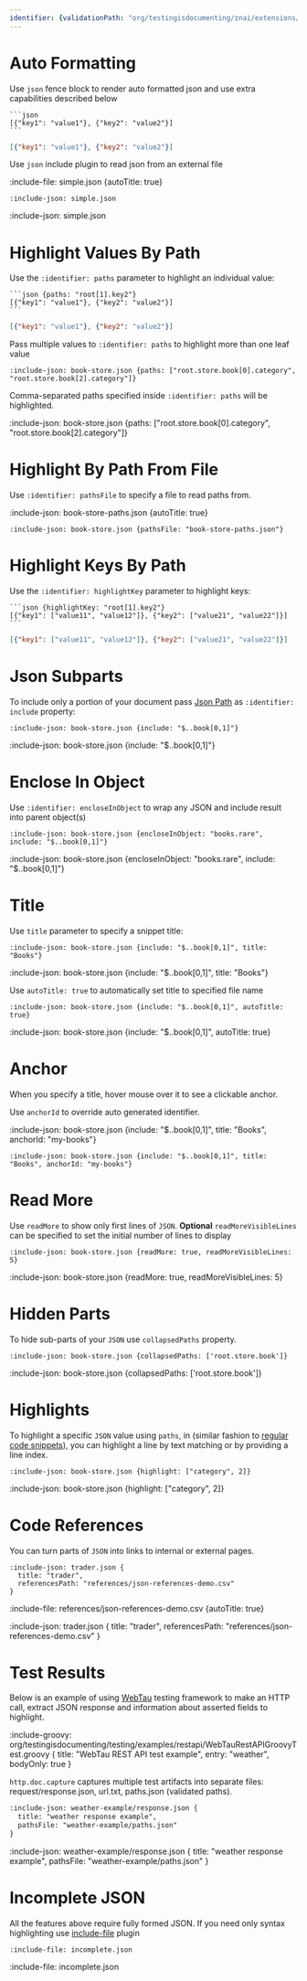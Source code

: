 ```yaml
---
identifier: {validationPath: "org/testingisdocumenting/znai/extensions/json/JsonBasePlugin.java"}
---
```


# Auto Formatting

Use `json` fence block to render auto formatted json and use extra capabilities described below
  
    ```json
    [{"key1": "value1"}, {"key2": "value2"}]
    ```

```json
[{"key1": "value1"}, {"key2": "value2"}]
```

Use `json` include plugin to read json from an external file 

:include-file: simple.json {autoTitle: true}

    :include-json: simple.json

:include-json: simple.json

# Highlight Values By Path

Use the `:identifier: paths` parameter to highlight an individual value:

    ```json {paths: "root[1].key2"}
    [{"key1": "value1"}, {"key2": "value2"}]
    ```

```json {paths: "root[1].key2"}
[{"key1": "value1"}, {"key2": "value2"}]
```

Pass multiple values to `:identifier: paths` to highlight more than one leaf value 

    :include-json: book-store.json {paths: ["root.store.book[0].category", "root.store.book[2].category"]}

Comma-separated paths specified inside `:identifier: paths` will be highlighted.

:include-json: book-store.json {paths: ["root.store.book[0].category", "root.store.book[2].category"]}

# Highlight By Path From File

Use `:identifier: pathsFile` to specify a file to read paths from.

:include-json: book-store-paths.json {autoTitle: true} 

    :include-json: book-store.json {pathsFile: "book-store-paths.json"}

# Highlight Keys By Path

Use the `:identifier: highlightKey` parameter to highlight keys:

    ```json {highlightKey: "root[1].key2"}
    [{"key1": ["value11", "value12"]}, {"key2": ["value21", "value22"]}]
    ```

```json {highlightKey: "root[1].key2"}
[{"key1": ["value11", "value12"]}, {"key2": ["value21", "value22"]}]
```

# Json Subparts

To include only a portion of your document 
pass [Json Path](https://github.com/json-path/JsonPath) as `:identifier: include` property:

    :include-json: book-store.json {include: "$..book[0,1]"}

:include-json: book-store.json {include: "$..book[0,1]"}

# Enclose In Object

Use `:identifier: encloseInObject` to wrap any JSON and include result into parent object(s)

    :include-json: book-store.json {encloseInObject: "books.rare", include: "$..book[0,1]"}

:include-json: book-store.json {encloseInObject: "books.rare", include: "$..book[0,1]"}

# Title

Use `title` parameter to specify a snippet title:

    :include-json: book-store.json {include: "$..book[0,1]", title: "Books"}
    
:include-json: book-store.json {include: "$..book[0,1]", title: "Books"}

Use `autoTitle: true` to automatically set title to specified file name

    :include-json: book-store.json {include: "$..book[0,1]", autoTitle: true}

:include-json: book-store.json {include: "$..book[0,1]", autoTitle: true}

# Anchor

When you specify a title, hover mouse over it to see a clickable anchor.

Use `anchorId` to override auto generated identifier.

:include-json: book-store.json {include: "$..book[0,1]", title: "Books", anchorId: "my-books"}

    :include-json: book-store.json {include: "$..book[0,1]", title: "Books", anchorId: "my-books"}

# Read More

Use `readMore` to show only first lines of `JSON`. **Optional** `readMoreVisibleLines` can be specified to set 
the initial number of lines to display 

    :include-json: book-store.json {readMore: true, readMoreVisibleLines: 5}

:include-json: book-store.json {readMore: true, readMoreVisibleLines: 5}

# Hidden Parts

To hide sub-parts of your `JSON` use `collapsedPaths` property.

    :include-json: book-store.json {collapsedPaths: ['root.store.book']}
    
:include-json: book-store.json {collapsedPaths: ['root.store.book']}

# Highlights

To highlight a specific `JSON` value using `paths`, in (similar fashion to [regular code snippets](snippets/external-code-snippets#highlights)), you can highlight 
a line by text matching or by providing a line index.

    :include-json: book-store.json {highlight: ["category", 2]}
    
:include-json: book-store.json {highlight: ["category", 2]}

# Code References

You can turn parts of `JSON` into links to internal or external pages. 

    :include-json: trader.json {
      title: "trader",
      referencesPath: "references/json-references-demo.csv"
    }

:include-file: references/json-references-demo.csv {autoTitle: true}

:include-json: trader.json {
  title: "trader",
  referencesPath: "references/json-references-demo.csv"
}

# Test Results

Below is an example of using [WebTau](https://github.com/testingisdocumenting/webtau) testing framework to make 
an HTTP call, extract JSON response and information about asserted fields to highlight.

:include-groovy: org/testingisdocumenting/testing/examples/restapi/WebTauRestAPIGroovyTest.groovy {
  title: "WebTau REST API test example",
  entry: "weather",
  bodyOnly: true
}

`http.doc.capture` captures multiple test artifacts into separate files: request/response.json, url.txt, paths.json (validated paths).

```markdown {title: "include-json using test results"}
:include-json: weather-example/response.json {
  title: "weather response example",
  pathsFile: "weather-example/paths.json"
}
```

:include-json: weather-example/response.json {
  title: "weather response example",
  pathsFile: "weather-example/paths.json"
}

# Incomplete JSON

All the features above require fully formed JSON. If you need only syntax highlighting use [include-file](snippets/external-code-snippets) plugin

    :include-file: incomplete.json

:include-file: incomplete.json 